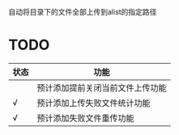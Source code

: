 自动将目录下的文件全部上传到alist的指定路径

# TODO

| 状态 | 功能 |
|----|----|
|    | 预计添加提前关闭当前文件上传功能   |
| √  |  预计添加上传失败文件统计功能  |
|  √  |  预计添加失败文件重传功能  |
